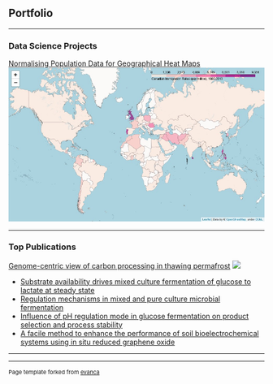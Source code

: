 ## Portfolio

---

### Data Science Projects

[Normalising Population Data for Geographical Heat Maps](https://rdhoelzle.github.io/population_heat_maps/)
<img src="https://github.com/RDhoelzle/population_heat_maps/blob/main/Images/scaled_immi_map.jpg?raw=true"/>

---

### Top Publications

[Genome-centric view of carbon processing in thawing permafrost](https://www.nature.com/articles/s41586-018-0338-1)
<img src="https://www.nature.com/articles/s41586-018-0338-1/figures/2"/> 
- [Substrate availability drives mixed culture fermentation of glucose to lactate at steady state](https://onlinelibrary.wiley.com/doi/full/10.1002/bit.27678)
- [Regulation mechanisms in mixed and pure culture microbial fermentation](https://onlinelibrary.wiley.com/doi/full/10.1002/bit.25321)
- [Influence of pH regulation mode in glucose fermentation on product selection and process stability](https://www.mdpi.com/2076-2607/4/1/2)
- [A facile method to enhance the performance of soil bioelectrochemical systems using in situ reduced graphene oxide](https://www.sciencedirect.com/science/article/abs/pii/S0013468619317529)

---




---
<p style="font-size:11px">Page template forked from <a href="https://github.com/evanca/quick-portfolio">evanca</a></p>
<!-- Remove above link if you don't want to attibute -->
